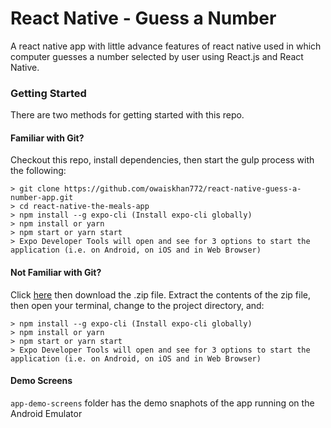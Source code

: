 # React Native - Guess a Number

A react native app with little advance features of react native used in which computer guesses a number selected by user using React.js and React Native.

### Getting Started

There are two methods for getting started with this repo.

#### Familiar with Git?

Checkout this repo, install dependencies, then start the gulp process with the following:

```
> git clone https://github.com/owaiskhan772/react-native-guess-a-number-app.git
> cd react-native-the-meals-app
> npm install --g expo-cli (Install expo-cli globally)
> npm install or yarn
> npm start or yarn start
> Expo Developer Tools will open and see for 3 options to start the application (i.e. on Android, on iOS and in Web Browser)
```

#### Not Familiar with Git?

Click [here](https://github.com/owaiskhan772/react-native-guess-a-number-app) then download the .zip file. Extract the contents of the zip file, then open your terminal, change to the project directory, and:

```
> npm install --g expo-cli (Install expo-cli globally)
> npm install or yarn
> npm start or yarn start
> Expo Developer Tools will open and see for 3 options to start the application (i.e. on Android, on iOS and in Web Browser)
```

#### Demo Screens

`app-demo-screens` folder has the demo snaphots of the app running on the Android Emulator

